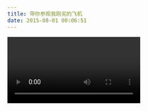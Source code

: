 ```yaml
---
title: 带你参观我刚买的飞机
date: 2015-08-01 00:06:51
---
```


<video>http://v.youku.com/v_show/id_XMTI4NjQxNDcyNA==.html</video>